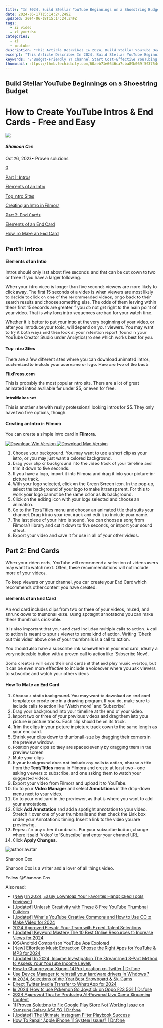 ```yaml
---
title: "In 2024, Build Stellar YouTube Beginnings on a Shoestring Budget"
date: 2024-06-17T15:14:24.249Z
updated: 2024-06-18T15:14:24.249Z
tags:
  - ai video
  - ai youtube
categories:
  - ai
  - youtube
description: "This Article Describes In 2024, Build Stellar YouTube Beginnings on a Shoestring Budget"
excerpt: "This Article Describes In 2024, Build Stellar YouTube Beginnings on a Shoestring Budget"
keywords: "\"Budget-Friendly YT Channel Start,Cost-Effective YouTubing Basics,Affordable Video Marketing Guide,Low-Cost YouTube Launch Tips,Shoestring Beginnings for YouTubers,Starter Strategies for Cheap Content,No-Budget Start for Youtubers\""
thumbnail: https://thmb.techidaily.com/60aeb73e6646ca7cba89b069f503754c9115c11cb30cdb412a437151bb1d88f5.jpg
---
```


## Build Stellar YouTube Beginnings on a Shoestring Budget

# How to Create YouTube Intros & End Cards - Free and Easy

![](https://images.wondershare.com/filmora/article-images/shannon-cox.jpg)

##### Shanoon Cox

 Oct 26, 2023• Proven solutions

[0](#commentsBoxSeoTemplate)

[Part 1: Intros](#part1)

[Elements of an Intro](#elements)

[Top Intro Sites](#top)

[Creating an Intro in Filmora](#creating)

[Part 2: End Cards](#part2)

[Elements of an End Card](#element)

[How To Make an End Card](#how-to)

## Part1: Intros

#### Elements of an Intro

Intros should only last about five seconds, and that can be cut down to two or three if you have a larger following.

When your intro video is longer than five seconds viewers are more likely to click away. The first 15 seconds of a video is when viewers are most likely to decide to click on one of the recommended videos, or go back to their search results and choose something else. The odds of them leaving within these first 15 seconds are greater if you do not get right to the main point of your video. That is why long intro sequences are bad for your watch time.

Whether it is better to put your intro at the very beginning of your video, or after you introduce your topic, will depend on your viewers. You may want to try it both ways and then look at your retention report (found in your YouTube Creator Studio under Analytics) to see which works best for you.

#### Top Intro Sites

There are a few different sites where you can download animated intros, customized to include your username or logo. Here are two of the best:

**FlixPress.com**

This is probably the most popular intro site. There are a lot of great animated intros available for under $5, or even for free.

**IntroMaker.net**

This is another site with really professional looking intros for $5\. They only have two free options, though.

#### Creating an Intro in Filmora

You can create a simple intro card in **Filmora**.

[![Download Win Version](https://images.wondershare.com/filmora/guide/download-btn-win.jpg) ](https://tools.techidaily.com/wondershare/filmora/download/) [![Download Mac Version](https://images.wondershare.com/filmora/guide/download-btn-mac.jpg) ](https://tools.techidaily.com/wondershare/filmora/download/)

1. Choose your background. You may want to use a short clip as your intro, or you may just want a colored background.
2. Drag your clip or background into the video track of your timeline and trim it down to five seconds.
3. If you have a logo, import it into Filmora and drag it into your picture-in-picture track.
4. With your logo selected, click on the Green Screen icon. In the pop-up, select the background of your logo to make it transparent. For this to work your logo cannot be the same color as its background.
5. Click on the editing icon with your logo selected and choose an animation.
6. Go to the Text/Titles menu and choose an animated title that suits your channel. Drag it into your text track and edit it to include your name.
7. The last piece of your intro is sound. You can choose a song from Filmora’s library and cut it down to five seconds, or import your sound effect.
8. Export your video and save it for use in all of your other videos.

## Part 2: End Cards

When your video ends, YouTube will recommend a selection of videos users may want to watch next. Often, these recommendations will not include more of your videos.

To keep viewers on your channel, you can create your End Card which recommends other content you have created.

#### Elements of an End Card

An end card includes clips from two or three of your videos, muted, and shrunk down to thumbnail-size. Using spotlight annotations you can make these thumbnails click-able.

It is also important that your end card includes multiple calls to action. A call to action is meant to spur a viewer to some kind of action. Writing ‘Check out this video’ above one of your thumbnails is a call to action.

You should also have a subscribe link somewhere in your end card, ideally a very noticeable button with a proven call to action like ‘Subscribe Now!’.

Some creators will leave their end cards at that and play music overtop, but it can be even more effective to include a voiceover where you ask viewers to subscribe and watch your other videos.

#### How To Make an End Card

1. Choose a static background. You may want to download an end card template or create one in a drawing program. If you do, make sure to include calls to action like ‘Watch more!’ and ‘Subscribe’.
2. Drag your background into your timeline at the end of your video.
3. Import two or three of your previous videos and drag them into your picture in picture tracks. Each clip should be on its track.
4. Trim the clips in your picture in picture track down to the same length as your end card.
5. Shrink your clips down to thumbnail-size by dragging their corners in the preview window.
6. Position your clips so they are spaced evenly by dragging them in the preview screen.
7. Mute your clips.
8. If your background does not include any calls to action, choose a title from the **Text/Titles** menu in Filmora and create at least two – one asking viewers to subscribe, and one asking them to watch your suggested videos.
9. Export your video from Filmora and upload it to YouTube.
10. Go to your **Video Manager** and select **Annotations** in the drop-down menu next to your video.
11. Go to your end card in the previewer, as that is where you want to add your annotations.
12. Click **Add Annotation** and add a spotlight annotation to your video. Stretch it over one of your thumbnails and then check the Link box under your Annotation’s timing. Insert a link to the video you are previewing.
13. Repeat for any other thumbnails. For your subscribe button, change where it said ‘Video’ to ‘Subscribe’ and enter your channel URL.
14. Click **Apply Changes**.

![author avatar](https://images.wondershare.com/filmora/article-images/shannon-cox.jpg)

Shanoon Cox

Shanoon Cox is a writer and a lover of all things video.

Follow @Shanoon Cox


<ins class="adsbygoogle"
     style="display:block"
     data-ad-format="autorelaxed"
     data-ad-client="ca-pub-7571918770474297"
     data-ad-slot="1223367746"></ins>



<ins class="adsbygoogle"
     style="display:block"
     data-ad-client="ca-pub-7571918770474297"
     data-ad-slot="8358498916"
     data-ad-format="auto"
     data-full-width-responsive="true"></ins>

<span class="atpl-alsoreadstyle">Also read:</span>
<div><ul>
<li><a href="https://youtube-web.techidaily.com/n-2024-easily-download-your-favorites-handpicked-tools-reviewed/"><u>[New] In 2024, Easily Download Your Favorites  Handpicked Tools Reviewed</u></a></li>
<li><a href="https://youtube-web.techidaily.com/ed-unleash-creativity-with-these-8-free-youtube-thumbnail-builders/"><u>[Updated] Unleash Creativity with These 8 Free YouTube Thumbnail Builders</u></a></li>
<li><a href="https://youtube-web.techidaily.com/ed-whats-youtube-creative-commons-and-how-to-use-cc-to-make-video-for-2024/"><u>[Updated] What's YouTube Creative Commons and How to Use CC to Make Video for 2024</u></a></li>
<li><a href="https://youtube-web.techidaily.com/approved-elevate-your-team-with-expert-talent-selections/"><u>2024 Approved  Elevate Your Team with Expert Talent Selections</u></a></li>
<li><a href="https://youtube-web.techidaily.com/ed-keyword-mastery-the-10-best-online-resources-to-increase-views-for-2024/"><u>[Updated] Keyword Mastery  The 10 Best Online Resources to Increase Views for 2024</u></a></li>
<li><a href="https://youtube-web.techidaily.com/droid-comparison-youtube-app-explored/"><u>IOS/Android Comparison  YouTube App Explored</u></a></li>
<li><a href="https://youtube-web.techidaily.com/ffortless-music-extraction-choose-the-right-apps-for-youtube-and-mp3-for-2024/"><u>[New] Effortless Music Extraction  Choose the Right Apps for YouTube & MP3 for 2024</u></a></li>
<li><a href="https://youtube-web.techidaily.com/ed-in-2024-income-investigation-the-streamlined-3-part-method-to-assess-your-youtube-income-levels/"><u>[Updated] In 2024, Income Investigation  The Streamlined 3-Part Method to Assess Your YouTube Income Levels</u></a></li>
<li><a href="https://location-social.techidaily.com/how-to-change-your-xiaomi-14-pro-location-on-twitter-drfone-by-drfone-virtual-android/"><u>How to Change your Xiaomi 14 Pro Location on Twitter | Dr.fone</u></a></li>
<li><a href="https://techidaily.com/use-device-manager-to-reinstall-your-hardware-drivers-in-windows-7-by-drivereasy-guide/"><u>Use Device Manager to reinstall your hardware drivers in Windows 7</u></a></li>
<li><a href="https://extra-support.techidaily.com/in-2024-selections-of-the-year-best-snowboard-and-ski-cams/"><u>In 2024, Selections of the Year  Best Snowboard & Ski Cams</u></a></li>
<li><a href="https://twitter-videos.techidaily.com/direct-twitter-media-transfer-to-whatsapp-for-2024/"><u>Direct Twitter Media Transfer to WhatsApp for 2024</u></a></li>
<li><a href="https://android-pokemon-go.techidaily.com/in-2024-how-to-use-pokemon-go-joystick-on-oppo-f23-5g-drfone-by-drfone-virtual-android/"><u>In 2024, How to use Pokemon Go Joystick on Oppo F23 5G? | Dr.fone</u></a></li>
<li><a href="https://screen-recording.techidaily.com/2024-approved-tips-for-producing-ai-powered-live-game-streaming-content/"><u>2024 Approved  Tips for Producing AI-Powered Live Game Streaming Content</u></a></li>
<li><a href="https://howto.techidaily.com/11-proven-solutions-to-fix-google-play-store-not-working-issue-on-samsung-galaxy-a54-5g-drfone-by-drfone-fix-android-problems-fix-android-problems/"><u>11 Proven Solutions to Fix Google Play Store Not Working Issue on Samsung Galaxy A54 5G | Dr.fone</u></a></li>
<li><a href="https://instagram-clips.techidaily.com/updated-the-ultimate-instagram-filter-playbook-success/"><u>[Updated] The Ultimate Instagram Filter Playbook Success</u></a></li>
<li><a href="https://techidaily.com/how-to-repair-apple-iphone-11-system-issues-drfone-by-drfone-ios-system-repair-ios-system-repair/"><u>How To Repair Apple iPhone 11 System Issues? | Dr.fone</u></a></li>
</ul></div>
